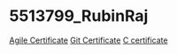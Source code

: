 # 5513799_RubinRaj
[Agile Certificate](Agile/agile.png)
[Git Certificate](git_certificate/Git_.png)
[C certificate](Sololearn/Introduction%20to%20C.jpg)